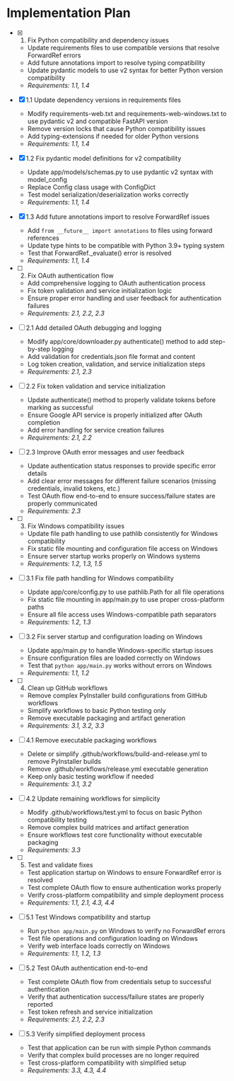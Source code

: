 # Implementation Plan

- [x] 1. Fix Python compatibility and dependency issues
  - Update requirements files to use compatible versions that resolve ForwardRef errors
  - Add future annotations import to resolve typing compatibility
  - Update pydantic models to use v2 syntax for better Python version compatibility
  - _Requirements: 1.1, 1.4_

- [x] 1.1 Update dependency versions in requirements files
  - Modify requirements-web.txt and requirements-web-windows.txt to use pydantic v2 and compatible FastAPI version
  - Remove version locks that cause Python compatibility issues
  - Add typing-extensions if needed for older Python versions
  - _Requirements: 1.1, 1.4_

- [x] 1.2 Fix pydantic model definitions for v2 compatibility
  - Update app/models/schemas.py to use pydantic v2 syntax with model_config
  - Replace Config class usage with ConfigDict
  - Test model serialization/deserialization works correctly
  - _Requirements: 1.1, 1.4_

- [x] 1.3 Add future annotations import to resolve ForwardRef issues
  - Add `from __future__ import annotations` to files using forward references
  - Update type hints to be compatible with Python 3.9+ typing system
  - Test that ForwardRef._evaluate() error is resolved
  - _Requirements: 1.1, 1.4_

- [ ] 2. Fix OAuth authentication flow
  - Add comprehensive logging to OAuth authentication process
  - Fix token validation and service initialization logic
  - Ensure proper error handling and user feedback for authentication failures
  - _Requirements: 2.1, 2.2, 2.3_

- [ ] 2.1 Add detailed OAuth debugging and logging
  - Modify app/core/downloader.py authenticate() method to add step-by-step logging
  - Add validation for credentials.json file format and content
  - Log token creation, validation, and service initialization steps
  - _Requirements: 2.1, 2.3_

- [ ] 2.2 Fix token validation and service initialization
  - Update authenticate() method to properly validate tokens before marking as successful
  - Ensure Google API service is properly initialized after OAuth completion
  - Add error handling for service creation failures
  - _Requirements: 2.1, 2.2_

- [ ] 2.3 Improve OAuth error messages and user feedback
  - Update authentication status responses to provide specific error details
  - Add clear error messages for different failure scenarios (missing credentials, invalid tokens, etc.)
  - Test OAuth flow end-to-end to ensure success/failure states are properly communicated
  - _Requirements: 2.3_

- [ ] 3. Fix Windows compatibility issues
  - Update file path handling to use pathlib consistently for Windows compatibility
  - Fix static file mounting and configuration file access on Windows
  - Ensure server startup works properly on Windows systems
  - _Requirements: 1.2, 1.3, 1.5_

- [ ] 3.1 Fix file path handling for Windows compatibility
  - Update app/core/config.py to use pathlib.Path for all file operations
  - Fix static file mounting in app/main.py to use proper cross-platform paths
  - Ensure all file access uses Windows-compatible path separators
  - _Requirements: 1.2, 1.3_

- [ ] 3.2 Fix server startup and configuration loading on Windows
  - Update app/main.py to handle Windows-specific startup issues
  - Ensure configuration files are loaded correctly on Windows
  - Test that `python app/main.py` works without errors on Windows
  - _Requirements: 1.1, 1.2_

- [ ] 4. Clean up GitHub workflows
  - Remove complex PyInstaller build configurations from GitHub workflows
  - Simplify workflows to basic Python testing only
  - Remove executable packaging and artifact generation
  - _Requirements: 3.1, 3.2, 3.3_

- [ ] 4.1 Remove executable packaging workflows
  - Delete or simplify .github/workflows/build-and-release.yml to remove PyInstaller builds
  - Remove .github/workflows/release.yml executable generation
  - Keep only basic testing workflow if needed
  - _Requirements: 3.1, 3.2_

- [ ] 4.2 Update remaining workflows for simplicity
  - Modify .github/workflows/test.yml to focus on basic Python compatibility testing
  - Remove complex build matrices and artifact generation
  - Ensure workflows test core functionality without executable packaging
  - _Requirements: 3.3_

- [ ] 5. Test and validate fixes
  - Test application startup on Windows to ensure ForwardRef error is resolved
  - Test complete OAuth flow to ensure authentication works properly
  - Verify cross-platform compatibility and simple deployment process
  - _Requirements: 1.1, 2.1, 4.3, 4.4_

- [ ] 5.1 Test Windows compatibility and startup
  - Run `python app/main.py` on Windows to verify no ForwardRef errors
  - Test file operations and configuration loading on Windows
  - Verify web interface loads correctly on Windows
  - _Requirements: 1.1, 1.2, 1.3_

- [ ] 5.2 Test OAuth authentication end-to-end
  - Test complete OAuth flow from credentials setup to successful authentication
  - Verify that authentication success/failure states are properly reported
  - Test token refresh and service initialization
  - _Requirements: 2.1, 2.2, 2.3_

- [ ] 5.3 Verify simplified deployment process
  - Test that application can be run with simple Python commands
  - Verify that complex build processes are no longer required
  - Test cross-platform compatibility with simplified setup
  - _Requirements: 3.3, 4.3, 4.4_
